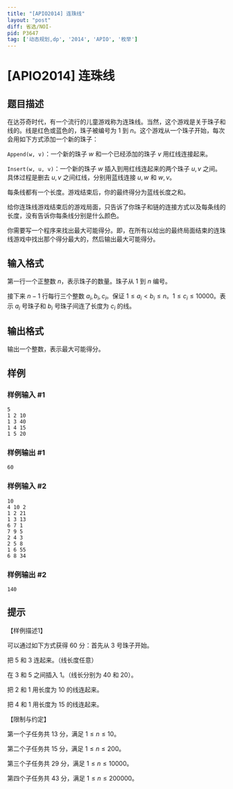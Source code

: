 ```yaml
---
title: "[APIO2014] 连珠线"
layout: "post"
diff: 省选/NOI-
pid: P3647
tag: ['动态规划,dp', '2014', 'APIO', '枚举']
---
```

# [APIO2014] 连珠线
## 题目描述

在达芬奇时代，有一个流行的儿童游戏称为连珠线。当然，这个游戏是关于珠子和线的。线是红色或蓝色的，珠子被编号为 $1$ 到 $n$。这个游戏从一个珠子开始，每次会用如下方式添加一个新的珠子：

`Append(w, v)`：一个新的珠子 $w$ 和一个已经添加的珠子 $v$ 用红线连接起来。

`Insert(w, u, v)`：一个新的珠子 $w$ 插入到用红线连起来的两个珠子 $u, v$ 之间。具体过程是删去 $u, v$ 之间红线，分别用蓝线连接 $u, w$ 和 $w, v$。

每条线都有一个长度。游戏结束后，你的最终得分为蓝线长度之和。

给你连珠线游戏结束后的游戏局面，只告诉了你珠子和链的连接方式以及每条线的长度，没有告诉你每条线分别是什么颜色。

你需要写一个程序来找出最大可能得分。即，在所有以给出的最终局面结束的连珠线游戏中找出那个得分最大的，然后输出最大可能得分。

## 输入格式

第一行一个正整数 $n$，表示珠子的数量。珠子从 $1$ 到 $n$ 编号。

接下来 $n - 1$ 行每行三个整数 $a_i, b_i, c_i$。保证 $1 \leq a_i < b_i \leq n$。$1 \leq c_i \leq 10000$。表示 $a_i$ 号珠子和 $b_i$ 号珠子间连了长度为 $c_i$ 的线。

## 输出格式

输出一个整数，表示最大可能得分。

## 样例

### 样例输入 #1
```
5
1 2 10
1 3 40
1 4 15
1 5 20
```
### 样例输出 #1
```
60
```
### 样例输入 #2
```
10
4 10 2
1 2 21
1 3 13
6 7 1
7 9 5
2 4 3
2 5 8
1 6 55
6 8 34
```
### 样例输出 #2
```
140
```
## 提示

【样例描述1】

可以通过如下方式获得 $60$ 分：首先从 $3$ 号珠子开始。

把 $5$ 和 $3$ 连起来。（线长度任意）

在 $3$ 和 $5$ 之间插入 $1$。（线长分别为 $40$ 和 $20$）。

把 $2$ 和 $1$ 用长度为 $10$ 的线连起来。

把 $4$ 和 $1$ 用长度为 $15$ 的线连起来。


【限制与约定】

第一个子任务共 13 分，满足 $1 \leq n \leq 10$。

第二个子任务共 15 分，满足 $1 \leq n \leq 200$。

第三个子任务共 29 分，满足 $1 \leq n \leq 10000$。

第四个子任务共 43 分，满足 $1 \leq n \leq 200000$。

